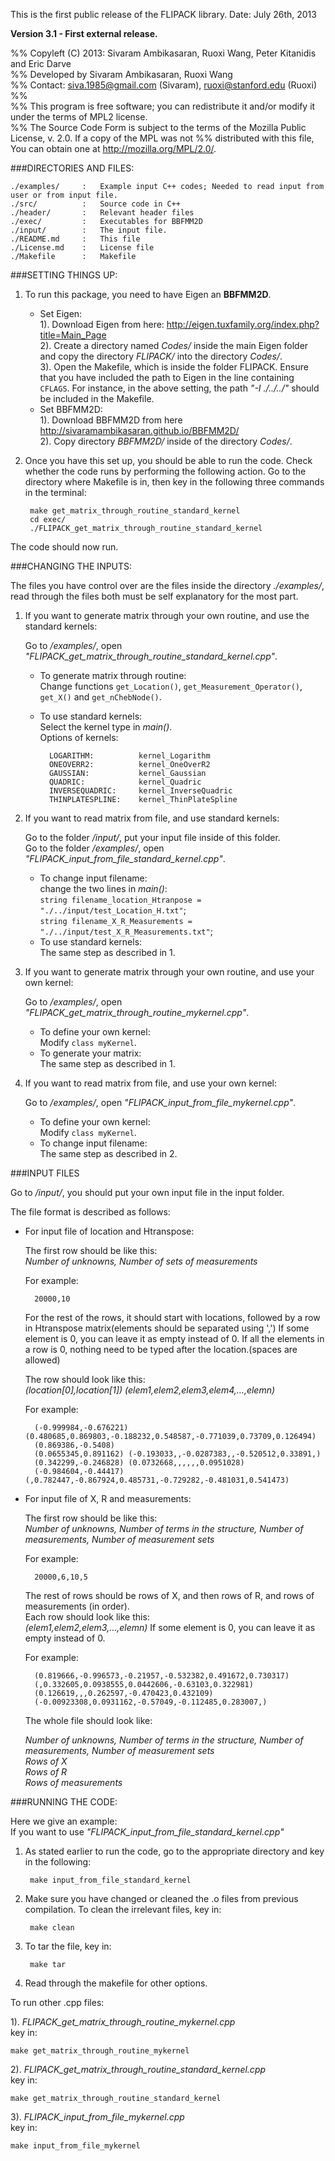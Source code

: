 
This is the first public release of the FLIPACK library.
Date: July 26th, 2013

**Version 3.1 - First external release.**

%% Copyleft (C) 2013: Sivaram Ambikasaran, Ruoxi Wang, Peter Kitanidis and Eric Darve  
%% Developed by Sivaram Ambikasaran, Ruoxi Wang  
%% Contact: <siva.1985@gmail.com> (Sivaram), <ruoxi@stanford.edu> (Ruoxi)  
%%   
%% This program is free software; you can redistribute it and/or modify it under the terms of MPL2 license.  
%% The Source Code Form is subject to the terms of the Mozilla Public License, v. 2.0. If a copy of the MPL was not %% distributed with this file, You can obtain one at <http://mozilla.org/MPL/2.0/>.  


###DIRECTORIES AND FILES:

	./examples/		:	Example input C++ codes; Needed to read input from user or from input file.
	./src/			:	Source code in C++
	./header/		:	Relevant header files
	./exec/			:	Executables for BBFMM2D
	./input/		:	The input file.
	./README.md		:	This file
	./License.md	:	License file
	./Makefile		:	Makefile  

###SETTING THINGS UP:

1. To run this package, you need to have Eigen an **BBFMM2D**.
    * Set Eigen:  
	    1). Download Eigen from here: <http://eigen.tuxfamily.org/index.php?title=Main_Page>  
	    2).  Create a directory named *Codes/* inside the main Eigen folder and copy the directory  *FLIPACK/* into the directory *Codes/*.  
	    3).  Open the Makefile, which is inside the folder FLIPACK. Ensure that you have included the path to Eigen in the line containing `CFLAGS`. For instance, in the above setting, the path *"-I ./../../"* should be included in the Makefile.  
    * Set BBFMM2D:  
	    1). Download BBFMM2D from here <http://sivaramambikasaran.github.io/BBFMM2D/>  
	    2).  Copy directory *BBFMM2D/* inside of the directory *Codes/*.

2. Once you have this set up, you should be able to run the code. Check whether the code runs by performing the following action. Go to the directory where Makefile is in, then key in the following three commands in the terminal:

		make get_matrix_through_routine_standard_kernel
		cd exec/
		./FLIPACK_get_matrix_through_routine_standard_kernel

The code should now run.

	
###CHANGING THE INPUTS:

The files you have control over are the files inside the directory *./examples/*, read through the files both must be self explanatory for the most part.

1. If you want to generate matrix through your own routine, and use the standard kernels:  

    Go to */examples/*, open *"FLIPACK_get_matrix_through_routine_standard_kernel.cpp"*.  
    * To generate matrix through routine:   
      Change functions `get_Location()`, `get_Measurement_Operator()`, `get_X()` and `get_nChebNode()`.
    * To use standard kernels:   
      Select the kernel type in *main()*.  
      Options of kernels:
        
  			LOGARITHM:          kernel_Logarithm  
  			ONEOVERR2:          kernel_OneOverR2  
  			GAUSSIAN:           kernel_Gaussian  
  			QUADRIC:            kernel_Quadric  
     		INVERSEQUADRIC:     kernel_InverseQuadric  
     		THINPLATESPLINE:    kernel_ThinPlateSpline  

	
2. If you want to read matrix from file, and use standard kernels:

    Go to the folder */input/*, put your input file inside of this folder.  
    Go to the folder */examples/*, open *"FLIPACK_input_from_file_standard_kernel.cpp"*.
    * To change input filename:  
      change the two lines in *main()*:  
      `string filename_location_Htranpose = "./../input/test_Location_H.txt"`;  
      `string filename_X_R_Measurements = "./../input/test_X_R_Measurements.txt"`;
    * To use standard kernels:  
      The same step as described in 1.


3. If you want to generate matrix through your own routine, and use your own kernel:

    Go to */examples/*, open *"FLIPACK_get_matrix_through_routine_mykernel.cpp"*.
    * To define your own kernel:  
      Modify `class myKernel`. 
    * To generate your matrix:  
      The same step as described in 1.

4. If you want to read matrix from file, and use your own kernel:

    Go to */examples/*, open *"FLIPACK_input_from_file_mykernel.cpp"*.
    * To define your own kernel:  
      Modify `class myKernel`. 
    * To change input filename:  
      The same step as described in 2.



###INPUT FILES

Go to */input/*, you should put your own input file in the input folder.

The file format is described as follows:

* For input file of location and Htranspose:

    The first row should be like this:  
*Number of unknowns, Number of sets of measurements*

    For example:

    	20000,10

    For the rest of the rows, it should start with locations, followed by a row in Htranspose matrix(elements should be separated using ',') If some element is 0, you can leave it as empty instead of 0. If all the elements in a row is 0, nothing need to be typed after the location.(spaces are allowed)

    The row should look like this:  
    *(location[0],location[1]) (elem1,elem2,elem3,elem4,…,elemn)*

    For example:

		(-0.999984,-0.676221) (0.480685,0.869803,-0.188232,0.548587,-0.771039,0.73709,0.126494)  
		(0.869386,-0.5408)  
		(0.0655345,0.891162) (-0.193033,,-0.0287383,,-0.520512,0.33891,)  
		(0.342299,-0.246828) (0.0732668,,,,,,0.0951028)  
		(-0.984604,-0.44417) (,0.782447,-0.867924,0.485731,-0.729282,-0.481031,0.541473)  

* For input file of X, R and measurements:  

    The first row should be like this:  
    *Number of unknowns, Number of terms in the structure, Number of measurements, Number of measurement sets*

    For example:
 
		20000,6,10,5

    The rest of rows should be rows of X, and then rows of R, and rows of measurements     (in order).  
    Each row should look like this:  
    *(elem1,elem2,elem3,…,elemn)*
    If some element is 0, you can leave it as empty instead of 0.

    For example:  
    
		(0.819666,-0.996573,-0.21957,-0.532382,0.491672,0.730317)
		(,0.332605,0.0938555,0.0442606,-0.63103,0.322981)
		(0.126619,,,0.262597,-0.470423,0.432109)
		(-0.00923308,0.0931162,-0.57049,-0.112485,0.283007,)

    The whole file should look like:

   *Number of unknowns, Number of terms in the structure, Number of measurements, Number of measurement sets*  
    *Rows of X*  
    *Rows of R*  
    *Rows of measurements* 


###RUNNING THE CODE:  

Here we give an example:  
If you want to use *"FLIPACK_input_from_file_standard_kernel.cpp"*

1. As stated earlier to run the code, go to the appropriate directory and key in the following:

		make input_from_file_standard_kernel

2. Make sure you have changed or cleaned the .o files from previous compilation. To clean the irrelevant files, key in:

		make clean

3. To tar the file, key in:

		make tar

4. Read through the makefile for other options.

To run other .cpp files:  

1). *FLIPACK_get_matrix_through_routine_mykernel.cpp*  
   key in:  
   
   	make get_matrix_through_routine_mykernel
   
2). *FLIPACK_get_matrix_through_routine_standard_kernel.cpp*  
   key in:  
   
   	make get_matrix_through_routine_standard_kernel
   
3). *FLIPACK_input_from_file_mykernel.cpp*  
   key in:  
   
   	make input_from_file_mykernel  

